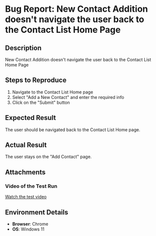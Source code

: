 # Bug Report: New Contact Addition doesn't navigate the user back to the Contact List Home Page

## Description

New Contact Addition doesn't navigate the user back to the Contact List Home Page

## Steps to Reproduce

1. Navigate to the Contact List Home page
2. Select "Add a New Contact" and enter the required info
3. Click on the "Submit" button

## Expected Result

The user should be navigated back to the Contact List Home page.

## Actual Result

The user stays on the "Add Contact" page.

## Attachments

### Video of the Test Run

[Watch the test video](./test_evidence_bugs/AddContactTestEvidence-Bug.mp4)

## Environment Details

- **Browser**: Chrome
- **OS**: Windows 11